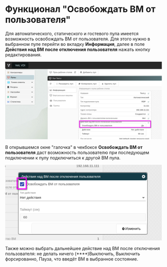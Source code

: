 # Функционал "Освобождать ВМ от пользователя"

Для автоматического, статического и гостевого пула имеется возможность освобождать ВМ от пользователя.
Для этого нужно в выбранном пуле перейти во вкладку **Информация**, далее в поле **Действия над ВМ после отключения пользователя** нажать кнопку редактирования.

![image](../../_assets/vdi/pool/free_VM.png)


В открывшемся окне "галочка" в чекбоксе **Освобождать ВМ от пользователя** даст возможность пользователю
при последующем подключении к пулу подключиться к другой ВМ пула.

![image](../../_assets/vdi/pool/free_VM_chek.png)

Также можно выбрать дальнейшее действие над ВМ после отключения пользователя: не делать ничего (****)Выключить,
Выключить форсированно, Пауза, что введёт ВМ в выбранное состояние.